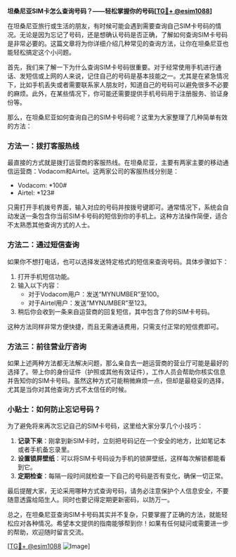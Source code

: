 **坦桑尼亚SIM卡怎么查询号码？——轻松掌握你的号码[[TG💪+ @esim1088](https://t.me/s/esim1088)]**

在坦桑尼亚旅行或生活的朋友，有时候可能会遇到需要查询自己SIM卡号码的情况。无论是因为忘记了号码，还是想确认号码是否正确，了解如何查询SIM卡号码是非常必要的。这篇文章将为你详细介绍几种常见的查询方法，让你在坦桑尼亚也能轻松搞定这个小问题。

首先，我们来了解一下为什么查询SIM卡号码很重要。对于经常使用手机进行通话、发短信或上网的人来说，记住自己的号码是基本技能之一。尤其是在紧急情况下，比如手机丢失或者需要联系家人朋友时，知道自己的号码可以避免很多不必要的麻烦。此外，在某些情况下，你可能还需要提供手机号码用于注册服务、验证身份等。

那么，在坦桑尼亚如何查询自己的SIM卡号码呢？这里为大家整理了几种简单有效的方法：

### 方法一：拨打客服热线

最直接的方式就是拨打运营商的客服热线。在坦桑尼亚，主要有两家主要的移动通信运营商：Vodacom和Airtel。这两家公司的客服热线分别是：

- Vodacom: *100#
- Airtel: *123#

只需打开手机拨号界面，输入对应的号码并按拨号键即可。通常情况下，系统会自动发送一条包含你当前SIM卡号码的短信到你的手机上。这种方法操作简便，适合不太熟悉其他查询方式的人士。

### 方法二：通过短信查询

如果你不想打电话，也可以选择发送特定格式的短信来查询号码。具体步骤如下：

1. 打开手机短信功能。
2. 输入以下内容：
   - 对于Vodacom用户：发送“MYNUMBER”至100。
   - 对于Airtel用户：发送“MYNUMBER”至123。
3. 稍后你会收到一条来自运营商的回复短信，其中包含了你的SIM卡号码。

这种方法同样非常方便快捷，而且无需通话费用，只需支付正常的短信费即可。

### 方法三：前往营业厅咨询

如果上述两种方法都无法解决问题，那么亲自去一趟运营商的营业厅可能是最好的选择了。带上你的身份证件（护照或其他有效证件），工作人员会帮助你核实信息并告知你的SIM卡号码。虽然这种方式可能稍微麻烦一点，但却是最稳妥的选择，尤其是当你对其他查询方式不太信任的时候。

### 小贴士：如何防止忘记号码？

为了避免将来再次忘记自己的SIM卡号码，这里给大家分享几个小技巧：

1. **记录下来**：刚拿到新SIM卡时，立刻把号码记在一个安全的地方，比如笔记本或者手机备忘录里。
2. **设置锁屏壁纸**：可以将SIM卡号码设为手机的锁屏壁纸，这样每次解锁都能看到它。
3. **定期检查**：每隔一段时间就检查一下自己的号码是否有变化，确保一切正常。

最后提醒大家，无论采用哪种方式查询号码，请务必注意保护个人信息安全，不要随意透露给陌生人。同时也要记得定期更新密码，以防万一。

总之，在坦桑尼亚查询SIM卡号码其实并不复杂，只要掌握了正确的方法，就能轻松应对各种情况。希望本文提供的指南能够帮到你！如果有任何疑问或需要进一步的帮助，欢迎随时留言交流。

[[TG💪+ @esim1088](https://t.me/s/esim1088) ![Image](https://i.postimg.cc/4NQfJmqS/Snipaste-2025-05-13-00-14-12.png)]